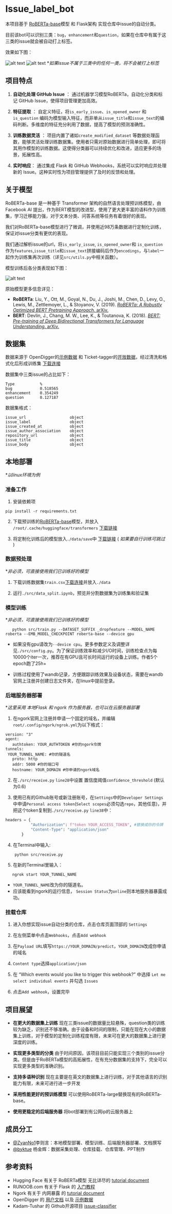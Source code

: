 # Issue_label_bot
本项目基于 [RoBERTa-base](https://huggingface.co/FacebookAI/roberta-base)模型 和 Flask架构 实现仓库中issue的自动分类。

目前该bot可以识别三类：`bug`，`enhancement`和`question`，如果在仓库中有属于这三类的issue就会被自动打上标签。

效果如下图：

![alt text](c0ef726d4ca71d558745b0422a0e987.png)
![alt text](image.png)
**如果issue不属于三类中的任何一类，将不会被打上标签*
## 项目特点
1. **自动化处理 GitHub Issue** ：
通过机器学习模型RoBERTa，自动化分类和标记 GitHub Issue，使得项目管理更加高效。

2. **特征提取** ：
自定义特征，将`is_early_issue`、`is_opened_owner` 和 `is_question` 编码为模型输入特征，而非单从`issue_title`和`issue_text`的编码判断。多维度的特征充分利用了数据，提高了模型的预测准确性。

3. **训练数据灵活** ：
项目内置了诸如`create_modified_dataset` 等数据处理函数，能够灵活处理训练数据集。使用者只需对原始数据进行简单处理，即可将其用作模型的训练数据。这使得分类器可以持续优化和改进，适应更多的场景，拓展性高。

4. **实时响应**：
通过集成 Flask 和 GitHub Webhooks，系统可以实时响应并处理新的 Issue。这种实时性为项目管理提供了及时的反馈和处理。

## 关于模型
RoBERTa-base 是一种基于 Transformer 架构的自然语言处理预训练模型，由Facebook AI 提出，作为BERT模型的改进型，使用了更大更丰富的语料作为训练集，学习迁移能力强，对于文本分类、问答系统等任务有着很好的表现。


我们对RoBERTa-base模型进行了微调，并使用近98万条数据进行定制化训练，保证对issue分类有更优的表现。

我们通过解析issue的url，将`is_early_issue`, `is_opened_owner`和 `is_question`作为`features`,`issue_title`和`issue_text`拼接编码后作为`encodings`，与`label`一起作为训练集再次训练（详见`src/utils.py`中相关函数）。

模型训练后各分类表现如下图：

![alt text](01fd72d32399e0936db6aa1a2787787.png)


原始模型更多信息详见：
- **RoBERTa**: Liu, Y., Ott, M., Goyal, N., Du, J., Joshi, M., Chen, D., Levy, O., Lewis, M., Zettlemoyer, L., & Stoyanov, V. (2019). [*RoBERTa: A Robustly Optimized BERT Pretraining Approach*. arXiv.](https://arxiv.org/abs/1907.11692)
- **BERT**: Devlin, J., Chang, M. W., Lee, K., & Toutanova, K. (2018). [*BERT: Pre-training of Deep Bidirectional Transformers for Language Understanding*. arXiv.](https://arxiv.org/abs/1810.04805)
## 数据集
数据来源于 OpenDigger的[示例数据](https://xlab2017.yuque.com/staff-kbz9wp/olpzth/tq36xvyzg9b880hy?singleDoc#) 和 Ticket-tagger的[开放数据](https://tickettagger.blob.core.windows.net/datasets/github-labels-top3-803k-$split.tar.gz)，经过清洗和格式化后形成训练集 [下载连接](https://pan.baidu.com/s/16YypKD5hT_YamUjnShUbUg?pwd=1230)

数据集中三类issue的占比如下：

    Type           %
    bug            0.518565
    enhancement    0.354249
    question       0.127187

数据集格式：

    issue_url                   object
    issue_label                 object
    issue_created_at            object
    issue_author_association    object
    repository_url              object
    issue_title                 object
    issue_body                  object

## 本地部署
**以linux环境为例* 
### 准备工作
1. 安装依赖项
 ```
 pip install -r requirements.txt
 ```
2. 下载预训练的[RoBERTa-base](https://huggingface.co/FacebookAI/roberta-base)模型，并放入 `/root/.cache/huggingface/transformers`  [下载链接](https://huggingface.co/FacebookAI/roberta-base)

3. 将定制化训练后的模型放入`./data/save`中 [下载链接](https://pan.baidu.com/s/1q548GIkqANeqidolKCGSpA?pwd=1230) ( *如果要自行训练可跳过* )

### 数据预处理
**非必须，可直接使用我们已训练好的模型*
1. 下载训练数据集`train.csv`[下载连接](https://pan.baidu.com/s/16YypKD5hT_YamUjnShUbUg?pwd=1230)并放入`./data`

2. 运行`./src/data_split.ipynb`，预览并分割数据集为训练集和验证集

### 模型训练
**非必须，可直接使用我们已训练好的模型*
 ```
    python src/train.py --DATASET_SUFFIX _dropfeature --MODEL_NAME roberta --EMB_MODEL_CHECKPOINT roberta-base --device gpu
 ```
- 如果没有gpu请改为`--device cpu`。更多参数定义及调整详见`./src/config.py`。为了保证训练效率和减少I/O时间，训练检查点为每10000个iter一次，推荐在有GPU且可长时间运行的设备上训练。作者5个epoch跑了25h+

- 训练过程使用了wandb记录，方便跟踪训练效果及设备状态，需要在wandb官网上注册并创建日志文件夹，在linux中提前登录。

### 后端服务器部署
**这里采用 本地Flask 和 ngork 作为服务器，也可以在云服务器部署*
1. 在ngork官网上注册并申请一个固定的域名，并编辑`root/.config/ngork/ngrok.yml`为以下格式：
 ```
 version: "3"
agent:
    authtoken: YOUR_AUTHTOKEN #你的ngork令牌
tunnels:
  YOUR_TUNNEL_NAME: #你的隧道名
    proto: http
    addr: 5000 #你的端口号
    hostname: YOUR_DOMAIN #你申请的ngork域名
 ```
2. 在`./src/receive.py` `line28`中设置 置信度阈值`confidence_threshold` (默认为0.6)

3. 使用已有的Github账号或新注册账号，在`Settings`中的`Developer Settings`中申请`Personal access token`(`Select scopes`必须勾选`repo`，其他任意)，并把这个token复制到`./src/receive.py` `line38`中：
 ```python
 headers = { 
            "Authorization": f"token YOUR_ACCESS_TOKEN", #替换成你的令牌
            "Content-Type": "application/json" 
        }
 ```

4. 在Terminal中输入:
```
    python src/receive.py
```

5. 在新的Terminal里输入：
 ```
    ngrok start YOUR_TUNNEL_NAME
 ```
 
 - `YOUR_TUNNEL_NAME`改为你的隧道名。
 - 应该能看到ngork的运行信息， `Session Status`为`online`则本地服务器暴露成功。

### 挂载仓库
1. 进入你想实现issue自动分类的仓库，点击仓库页面顶部的 `Settings`

2. 在左侧菜单中点击`Webhooks`，点击`Add webhook`

3. 在`Payload URL`填写`https://YOUR_DOMAIN/predict`，`YOUR_DOMAIN`改成你申请的域名

4. `Content type`选择`application/json`

5. 在 “Which events would you like to trigger this webhook?” 中选择 `Let me select individual events` 并勾选 `Issues`

6. 点击`Add webhook`，设置完毕

## 项目展望
* **在更大的数据集上训练** 现在三类issue的数据量比较悬殊，question类的训练较为缺乏，识别还不够准确。由于设备和时间的限制，只能在现在大小的数据集上训练，对于模型的定制化训练程度有限，未来可在更大的数据集上进行更深度的训练。

* **实现更多类型的分类** 由于时间原因，该项目目前只能实现三个类别的issue分类。但是由于RoBERTa模型的高拓展性，在有充分数据集的支持下，完全可以实现更多类型的准确识别。
* **支持多语种识别** 现在主要是在英文的数据集上进行训练，对于其他语言的识别能力有限，未来可进行进一步开发
* **采用性能更好的预训练模型** 可以使用RoBERTa-large替换现有的RoBERTa-base。

* **使用更稳定的后端服务器** 将bot部署到有公网ip的云服务器上

## 成员分工
- [@ZyanNo1](https://github.com/ZyanNo1)李则言：本地模型部署、模型训练、后端服务器部署、文档撰写
- [@byktue](https://github.com/byktue)      杨金辉：数据采集处理、仓库挂载、仓库管理、PPT制作
  
## 参考资料
* Hugging Face 有关于 RoBERTa模型 无比详尽的 [tutorial document](https://huggingface.co/FacebookAI/roberta-base)
* RUNOOB.com 有关于 Flask 的 [入门教程](https://www.runoob.com/flask/flask-router.html)
* Ngork 有关于 内网暴露 的 [tutorial document](https://ngrok.com/docs/)
* OpenDigger 的 [用户文档](https://github.com/X-lab2017/open-digger-website/tree/master/docs/user_docs) 以及 [示例数据](https://xlab2017.yuque.com/staff-kbz9wp/olpzth/tq36xvyzg9b880hy?singleDoc#)
* Kadam-Tushar 的 Github开源项目 [issue-classifier](https://github.com/Kadam-Tushar/Issue-Classifier)

